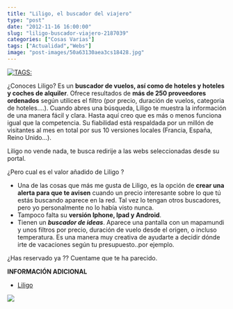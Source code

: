 ```yaml
---
title: "Liligo, el buscador del viajero"
type: "post"
date: "2012-11-16 16:00:00"
slug: "liligo-buscador-viajero-2187039"
categories: ["Cosas Varias"]
tags: ["Actualidad","Webs"]
image: "post-images/50a63130aea3cs18428.jpg"
---
```


 [![ TAGS:](post-images/50a63130aea3cs18428.jpg)](post-images/50a63130aea3cs18428.jpg)

 ¿Conoces Liligo? Es un **buscador de vuelos, así como de hoteles y hoteles y coches de alquiler**. Ofrece resultados de **más de 250 proveedores ordenados** según utilices el filtro (por precio, duración de vuelos, categoria de hoteles....). Cuando abres una búsqueda, Liligo te muestra la información de una manera fácil y clara. Hasta aquí creo que es más o menos funciona igual que la competencia. Su fiabilidad está respaldada por un millón de visitantes al mes en total por sus 10 versiones locales (Francia, España, Reino Unido...).

 Liligo no vende nada, te busca redirije a las webs seleccionadas desde su portal.

 ¿Pero cual es el valor añadido de Liligo ?

- Una de las cosas que más me gusta de Liligo, es la opción de **crear una alerta para que te avisen** cuando un precio interesante sobre lo que tú estás buscando aparece en la red. Tal vez lo tengan otros buscadores, pero yo personalmente no lo había visto nunca.
- Tampoco falta su **versión Iphone, Ipad y Android**.
- Tienen un ***buscador de ideas***. Aparece una pantalla con un mapamundi y unos filtros por precio, duración de vuelo desde el origen, o incluso temperatura. Es una manera muy creativa de ayudarte a decidir dónde irte de vacaciones según tu presupuesto..por ejemplo.

 ¿Has reservado ya ?? Cuentame que te ha parecido.

 **INFORMACIÓN ADICIONAL**

- [Liligo](http://www.liligo.es)

 ![](post-images/[timestamp]?%E2%80%9D)